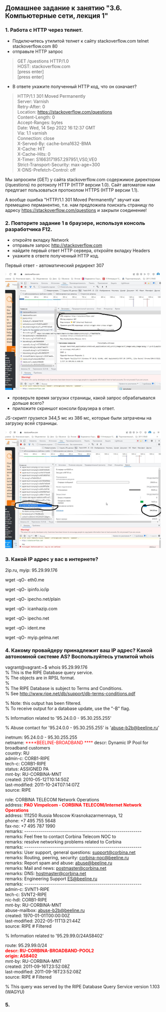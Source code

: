 ## Домашнее задание к занятию "3.6. Компьютерные сети, лекция 1"

### 1. Работа c HTTP через телнет.

* Подключитесь утилитой телнет к сайту stackoverflow.com telnet stackoverflow.com 80
* отправьте HTTP запрос

>GET /questions HTTP/1.0  
HOST: stackoverflow.com  
[press enter]  
[press enter]  

* В ответе укажите полученный HTTP код, что он означает?

>HTTP/1.1 301 Moved Permanently  
Server: Varnish  
Retry-After: 0  
Location: https://stackoverflow.com/questions  
Content-Length: 0  
Accept-Ranges: bytes  
Date: Wed, 14 Sep 2022 16:12:37 GMT  
Via: 1.1 varnish  
Connection: close  
X-Served-By: cache-bma1632-BMA  
X-Cache: HIT  
X-Cache-Hits: 0  
X-Timer: S1663171957.297951,VS0,VE0  
Strict-Transport-Security: max-age=300  
X-DNS-Prefetch-Control: off  

Мы запросили (GET) у сайта stackoverflow.com содержимое директории (/questions) по ротоколу HTTP (HTTP версии 1.0).
Сайт автоматом нам предлгает пользоваться протоколом HTTPS (HTTP версии 1.1).

А вообще ошибка "HTTP/1.1 301 Moved Permanently" звучит как премещено перманентно, т.е. нам предложила поискать страницу по адресу https://stackoverflow.com/questions и закрыли соединение! 

### 2. Повторите задание 1 в браузере, используя консоль разработчика F12.

* откройте вкладку Network
* отправьте запрос http://stackoverflow.com
* найдите первый ответ HTTP сервера, откройте вкладку Headers
* укажите в ответе полученный HTTP код.

Первый ответ - автоматический редирект 307

![](https://github.com/sergey-svet-melnikov/My-Tutorial/blob/main/DevOps-22/Home_Work/03-sysadmin-06-net/First_answer.jpg)

* проверьте время загрузки страницы, какой запрос обрабатывался дольше всего? 
* приложите скриншот консоли браузера в ответ.

JS-скрипт грузился 344,5 мс из 386 мс, которые были затрачены на загрузку всей страницы.

![](https://github.com/sergey-svet-melnikov/My-Tutorial/blob/main/DevOps-22/Home_Work/03-sysadmin-06-net/Long_request.jpg)

### 3. Какой IP адрес у вас в интернете?

2ip.ru, myip: 95.29.99.176

 wget -qO- eth0.me

 wget -qO- ipinfo.io/ip

 wget -qO- ipecho.net/plain

 wget -qO- icanhazip.com

 wget -qO- ipecho.net

 wget -qO- ident.me

 wget -qO- myip.gelma.net

### 4.  Какому провайдеру принадлежит ваш IP адрес? Какой автономной системе AS? Воспользуйтесь утилитой whois

vagrant@vagrant:~$ whois 95.29.99.176  
% This is the RIPE Database query service.  
% The objects are in RPSL format.  
%  
% The RIPE Database is subject to Terms and Conditions.  
% See http://www.ripe.net/db/support/db-terms-conditions.pdf  
  
% Note: this output has been filtered.  
%       To receive output for a database update, use the "-B" flag.  
  
% Information related to '95.24.0.0 - 95.30.255.255'  
  
% Abuse contact for '95.24.0.0 - 95.30.255.255' is 'abuse-b2b@beeline.ru'  
   
inetnum:        95.24.0.0 - 95.30.255.255  
netname:        <span style="color:red">****BEELINE-BROADBAND  ****</span>
descr:          Dynamic IP Pool for broadband customers  
country:        RU  
admin-c:        CORB1-RIPE    
tech-c:         CORB1-RIPE  
status:         ASSIGNED PA  
mnt-by:         RU-CORBINA-MNT  
created:        2010-05-12T10:14:50Z  
last-modified:  2011-10-24T07:14:07Z  
source:         RIPE  
  
role:           CORBINA TELECOM Network Operations    
address:        <span style="color:red">****PAO Vimpelcom - CORBINA TELECOM/Internet Network Operations****</span>    
address:        111250 Russia Moscow Krasnokazarmennaya, 12  
phone:          +7 495 755 5648  
fax-no:         +7 495 787 1990  
remarks:        -----------------------------------------------------------  
remarks:        Feel free to contact Corbina Telecom NOC to  
remarks:        resolve networking problems related to Corbina  
remarks:        -----------------------------------------------------------  
remarks:        User support, general questions: support@corbina.net  
remarks:        Routing, peering, security: corbina-noc@beeline.ru  
remarks:        Report spam and abuse: abuse@beeline.ru   
remarks:        Mail and news: postmaster@corbina.net  
remarks:        DNS: hostmaster@corbina.net  
remarks:        Engineering Support ES@beeline.ru  
remarks:        -----------------------------------------------------------  
admin-c:        SVNT1-RIPE  
tech-c:         SVNT2-RIPE  
nic-hdl:        CORB1-RIPE  
mnt-by:         RU-CORBINA-MNT  
abuse-mailbox:  abuse-b2b@beeline.ru  
created:        1970-01-01T00:00:00Z  
last-modified:  2022-05-11T13:21:44Z  
source:         RIPE # Filtered  
  
% Information related to '95.29.99.0/24AS8402'  

route:          95.29.99.0/24  
<span style="color:red">****descr:          RU-CORBINA-BROADBAND-POOL2****</span>   
<span style="color:red">****origin:         AS8402****</span>    
mnt-by:         RU-CORBINA-MNT   
created:        2011-09-16T23:52:08Z  
last-modified:  2011-09-16T23:52:08Z  
source:         RIPE # Filtered  
  
% This query was served by the RIPE Database Query Service version 1.103 (WAGYU)  
  

### 5. 